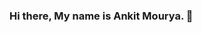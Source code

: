 ### Hi there, My name is Ankit Mourya. 👋

<!--
**Ank17M/Ank17M** is a ✨ _special_ ✨ repository because its `README.md` (this file) appears on your GitHub profile.

Here are some ideas to get you started:

- 🔭 I’m currently working on improving my skills.
- 🌱 I’m currently a MCA Student at ABES EC Collage.
- 🤔 I’m looking for help with some begginer level projects which will help me learn about how to work on projects.
- 📫 How to reach me: arccra3@gmai.com
- ⚡ Fun fact: I am Lazy still want to improve myself.
![A (((profession 8fad5a39-901a-4561-86c1-1188b6e4f699](https://github.com/Ank17M/Ank17M/assets/153890390/300e2154-0922-43c8-a1c1-8ec959d6a4c4)
